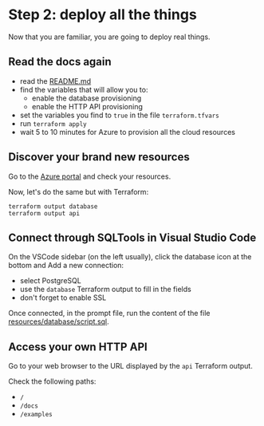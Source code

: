 # Step 2: deploy all the things

Now that you are familiar, you are going to deploy real things.

## Read the docs again

- read the [README.md](../terraform/README.md)
- find the variables that will allow you to:
  - enable the database provisioning
  - enable the HTTP API provisioning
- set the variables you find to `true` in the file `terraform.tfvars`
- run `terraform apply`
- wait 5 to 10 minutes for Azure to provision all the cloud resources

## Discover your brand new resources

Go to the [Azure portal](https://portal.azure.com/#browse/all) and check your resources.

Now, let's do the same but with Terraform:

```
terraform output database
terraform output api
```

## Connect through SQLTools in Visual Studio Code

On the VSCode sidebar (on the left usually), click the database icon at the bottom and Add a new connection:

- select PostgreSQL
- use the `database` Terraform output to fill in the fields
- don't forget to enable SSL

Once connected, in the prompt file, run the content of the file [resources/database/script.sql](../resources/database/script.sql).

## Access your own HTTP API

Go to your web browser to the URL displayed by the `api` Terraform output.

Check the following paths:

- `/`
- `/docs`
- `/examples`
